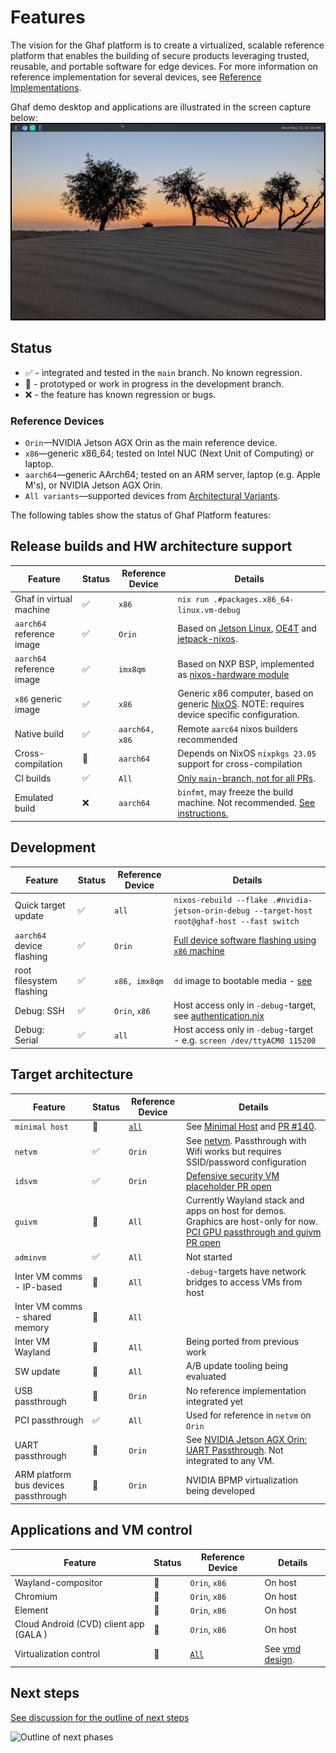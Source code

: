 <!--
    Copyright 2023 TII (SSRC) and the Ghaf contributors
    SPDX-License-Identifier: CC-BY-SA-4.0
-->

# Features

The vision for the Ghaf platform is to create a virtualized, scalable reference platform that enables the building of secure products leveraging trusted, reusable, and portable software for edge devices. For more information on reference implementation for several devices, see [Reference Implementations](../ref_impl/reference_implementations.md).

Ghaf demo desktop and applications are illustrated in the screen capture below:
![Ghaf demo desktop and application](../img/ghaf_demo_desktop.png) 
## Status

* &#x2705; - integrated and tested in the `main` branch. No known regression.
* &#x1f6A7; - prototyped or work in progress in the development branch.
* &#x274C; - the feature has known regression or bugs.

### Reference Devices

- `Orin`—NVIDIA Jetson AGX Orin as the main reference device.
- `x86`—generic x86_64; tested on Intel NUC (Next Unit of Computing) or laptop.
- `aarch64`—generic AArch64; tested on an ARM server, laptop (e.g. Apple M's), or NVIDIA Jetson AGX Orin.
- `All variants`—supported devices from [Architectural Variants](https://tiiuae.github.io/ghaf/architecture/variants.html).

The following tables show the status of Ghaf Platform features:

## Release builds and HW architecture support

| Feature           | Status      | Reference Device | Details                             |
|-------------------|-------------|------------------|-------------------------------------|
| Ghaf in virtual machine | &#x2705; | `x86` | `nix run .#packages.x86_64-linux.vm-debug` |
| `aarch64` reference image | &#x2705; | `Orin`  | Based on [Jetson Linux](https://developer.nvidia.com/embedded/jetson-linux), [OE4T](https://github.com/OE4T) and [jetpack-nixos](https://github.com/anduril/jetpack-nixos). |
| `aarch64` reference image | &#x2705; | `imx8qm`  | Based on NXP BSP, implemented as [nixos-hardware module](https://github.com/NixOS/nixos-hardware/tree/master/nxp)|
| `x86` generic image | &#x2705; | `x86` | Generic x86 computer, based on generic [NixOS](https://nixos.org/). NOTE: requires device specific configuration.|
| Native build      | &#x2705;         | `aarch64, x86`   | Remote `aarc64` nixos builders recommended |
| Cross-compilation | &#x1f6A7; | `aarch64`  | Depends on NixOS `nixpkgs 23.05` support for cross-compilation |
| CI builds         | &#x2705; | `All`  | [Only `main`-branch, not for all PRs](https://vedenemo.dev/). |
| Emulated build    | &#x274C; | `aarch64`  | `binfmt`, may freeze the build machine. Not recommended. [See instructions.](https://tiiuae.github.io/ghaf/ref_impl/cross_compilation.html#binfmt)|


## Development

| Feature           | Status      | Reference Device | Details                             |
|-------------------|-------------|------------------|----------------------------------------------|
| Quick target update  | &#x2705; | `all`  | `nixos-rebuild --flake .#nvidia-jetson-orin-debug --target-host root@ghaf-host --fast switch` |
| `aarch64` device flashing   | &#x2705;   | `Orin`  | [Full device software flashing using `x86` machine](https://tiiuae.github.io/ghaf/ref_impl/build_and_run.html#flashing-nvidia-jetson-orin-agx) |
| root filesystem flashing | &#x2705;   | `x86, imx8qm`  | `dd` image to bootable media - [see](https://tiiuae.github.io/ghaf/ref_impl/build_and_run.html#running-ghaf-image-for-x86-computer) |
| Debug: SSH        | &#x2705;      | `Orin`, `x86` | Host access only in `-debug`-target, see [authentication.nix](https://github.com/tiiuae/ghaf/blob/main/modules/development/authentication.nix) |
| Debug: Serial     | &#x2705;      | `all` | Host access only in `-debug`-target - e.g. `screen /dev/ttyACM0 115200` |

## Target architecture

| Feature           | Status      | Reference Device | Details                             |
|-------------------|-------------|------------------|----------------------------------------------|
| `minimal host`    | &#x1f6A7;   | [`all`](https://tiiuae.github.io/ghaf/architecture/variants.html) | See [Minimal Host](https://tiiuae.github.io/ghaf/architecture/adr/minimal-host.html) and [PR #140](https://github.com/tiiuae/ghaf/pull/140). |
| `netvm`           |  &#x2705; | `Orin`  | See [netvm](https://tiiuae.github.io/ghaf/architecture/adr/netvm.html). Passthrough with Wifi works but requires SSID/password configuration |
| `idsvm`           |  &#x2705; | `Orin`  | [Defensive security VM placeholder PR open](https://github.com/tiiuae/ghaf/pull/146) |
| `guivm` | &#x1f6A7; | `All`| Currently Wayland stack and apps on host for demos. Graphics are host-only for now. [PCI GPU passthrough and guivm PR open](https://github.com/tiiuae/ghaf/pull/118)|
| `adminvm`           | &#x2705; | `All`  | Not started |
| Inter VM comms - IP-based  | &#x1f6A7; | `All` |`-debug`-targets have network bridges to access VMs from host |
| Inter VM comms - shared memory  |  &#x1f6A7; | `All` |  |
| Inter VM Wayland  |  &#x1f6A7; | `All` | Being ported from previous work |
| SW update | &#x1f6A7; | `All` | A/B update tooling being evaluated |
| USB passthrough   | &#x1f6A7; | `Orin`  | No reference implementation integrated yet |
| PCI passthrough   | &#x2705; | `All`  | Used for reference in `netvm` on `Orin` |
| UART passthrough  | &#x1f6A7; | `Orin`  | See [NVIDIA Jetson AGX Orin: UART Passthrough](https://tiiuae.github.io/ghaf/build_config/passthrough/nvidia_agx_pt_uart.html). Not integrated to any VM. |
| ARM platform bus devices passthrough  | &#x1f6A7; | `Orin`  | NVIDIA BPMP virtualization being developed |

## Applications and VM control

| Feature           | Status      | Reference Device | Details                             |
|-------------------|-------------|------------------|----------------------------------------------|
| Wayland-compositor | &#x1f6A7; | `Orin`, `x86` | On host |
| Chromium | &#x1f6A7; | `Orin`, `x86` | On host |
| Element | &#x1f6A7; | `Orin`, `x86` | On host |
| Cloud Android (CVD) client app (GALA )| &#x1f6A7; | `Orin`, `x86` | On host |
| Virtualization control | &#x1f6A7; | [`All`](https://tiiuae.github.io/ghaf/architecture/variants.html) | See [vmd design](https://github.com/tiiuae/vmd/blob/main/doc/design.md). |

## Next steps

[See discussion for the outline of next steps](https://github.com/tiiuae/ghaf/issues/150#issuecomment-1564061850) 

![Outline of next phases](https://user-images.githubusercontent.com/1027150/241167552-bcb3a3f9-72f3-4b96-af8b-e9df6d1f3d5e.png) 


